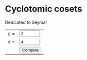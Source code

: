 
# Cyclotomic cosets

Dedicated to Seyma!

<table>
    <tr>
        <td style="color: var(--text-color1)"> p  = </td>
        <td> <input style="width: 5em" id="input_p" type="number" min="0" value=2> </td>
    </tr>
    <tr>
        <td style="color: var(--text-color1)"> n  = </td>
        <td> <input style="width: 5em" id="input_n" type="number" min="0" value=4> </td>
    </tr>
    <tr>
        <td></td>
        <td> <button type="button" onclick="show_cosets()">Compute</button><br> </td>
    </tr>
<table>
<p id="cosets"></p>

<script src="cyclo.js"></script>
